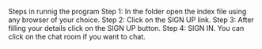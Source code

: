 Steps in runnig the program
Step 1: In the folder open the index file using any browser of your choice.
Step 2: Click on the SIGN UP link.
Step 3: After filling your details click on the SIGN UP button.
Step 4: SIGN IN.
You can click on the chat room if you want to chat.
